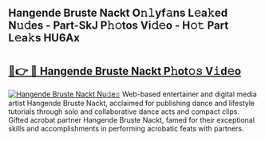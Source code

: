 ## Hangende Bruste Nackt O𝚗𝚕yf𝚊ns L𝚎a𝚔ed N𝚞𝚍es - Part-SkJ P𝚑𝚘tos Vi𝚍𝚎o - H𝚘𝚝 Part L𝚎a𝚔s HU6Ax

# <h2><a href="http://kfcvbq1.oniu.top/?m=Hangende+Bruste+Nackt">🔗👉 🔴 Hangende Bruste Nackt P𝚑ot𝚘𝚜 V𝚒d𝚎o</a></h2>

[![Hangende Bruste Nackt Nu𝚍e𝚜](https://i.imgur.com/0qMVB7G.gif)](http://kfcvbq1.oniu.top/?m=Hangende+Bruste+Nackt)
Web-based entertainer and digital media artist Hangende Bruste Nackt, acclaimed for publishing dance and lifestyle tutorials through solo and collaborative dance acts and compact clips. Gifted acrobat partner Hangende Bruste Nackt, famed for their exceptional skills and accomplishments in performing acrobatic feats with partners.  
